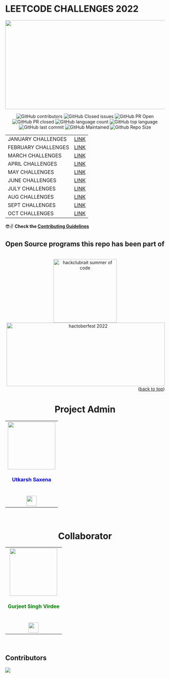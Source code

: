 # LEETCODE CHALLENGES 2022
<p align="center"> 
  <img width="600" height="280" src="https://github.com/utkarsh006/LeetCode-Grind/blob/main/.github/banner.png" /> 
</p>

<div align="center">

![GitHub contributors](https://img.shields.io/github/contributors/utkarsh006/LeetCode-Grind?style=for-the-badge&color=blue)
![GitHub Closed issues](https://img.shields.io/github/issues-closed-raw/utkarsh006/LeetCode-Grind?style=for-the-badge&color=brightgreen)
![GitHub PR Open](https://img.shields.io/github/issues-pr/utkarsh006/LeetCode-Grind?style=for-the-badge&color=aqua)
![GitHub PR closed](https://img.shields.io/github/issues-pr-closed-raw/utkarsh006/LeetCode-Grind?style=for-the-badge&color=blue)
![GitHub language count](https://img.shields.io/github/languages/count/utkarsh006/LeetCode-Grind?style=for-the-badge&color=brightgreen)
![GitHub top language](https://img.shields.io/github/languages/top/utkarsh006/LeetCode-Grind?style=for-the-badge&color=aqua)
![GitHub last commit](https://img.shields.io/github/last-commit/utkarsh006/LeetCode-Grind?style=for-the-badge&color=blue)
![GitHub Maintained](https://img.shields.io/badge/Maintained%3F-yes-brightgreen.svg?style=for-the-badge)
![Github Repo Size](https://img.shields.io/github/repo-size/utkarsh006/LeetCode-Grind?style=for-the-badge&color=aqua)


</div>

<div align = "center">
  
| |   |
|------|------|
|JANUARY CHALLENGES|[LINK](https://github.com/utkarsh006/LeetCode-Grind/tree/main/JAN%20CHALLENGES)|
|FEBRUARY CHALLENGES|[LINK](https://github.com/utkarsh006/LEETCODE-MONTHLY-CHALLENGES/tree/main/FEB%20CHALLENGES)|
|MARCH CHALLENGES|[LINK](https://github.com/utkarsh006/LEETCODE-MONTHLY-CHALLENGES/tree/main/MARCH%20CHALLENGES)|
|APRIL CHALLENGES|[LINK](https://github.com/utkarsh006/LEETCODE-MONTHLY-CHALLENGES/tree/main/APR%20CHALLENGES)|
|MAY CHALLENGES|[LINK](https://github.com/utkarsh006/LEETCODE-MONTHLY-CHALLENGES/tree/main/MAY%20CHALLENGES)|
|JUNE CHALLENGES|[LINK](https://github.com/utkarsh006/LEETCODE-MONTHLY-CHALLENGES/tree/main/JUNE%20CHALLENGES)|
|JULY CHALLENGES|[LINK](https://github.com/utkarsh006/LeetCode-Grind/tree/main/JULY%20CHALLENGES)|
|AUG CHALLENGES|[LINK](https://github.com/utkarsh006/LeetCode-Grind/tree/main/AUG%20CHALLENGES)|
|SEPT CHALLENGES|[LINK](https://github.com/utkarsh006/LeetCode-Grind/tree/main/SEPT%20CHALLENGES)|
|OCT CHALLENGES|[LINK](https://github.com/utkarsh006/LeetCode-Grind/tree/main/OCT%20CHALLENGES)|

</div>


😎✌ **Check the [Contributing Guidelines](https://github.com/utkarsh006/LeetCode-Grind/blob/main/Guidelines.md)**


## **Open Source programs this repo has been part of**

<br>

<div align="center">
    <img src="https://soc.hackclubrait.co/static/media/hackclubrait-logo.bd4b56eb391b58b8a921.png" height="200px" width="200px" alt="hackclubrait summer of code">
    <img align="right" src="https://user-images.githubusercontent.com/94545831/194567878-721f85c8-0d04-4ca7-b460-2678ac909cca.jpg" width="500" height="200" alt="hactoberfest 2022">
</div>

<br>

<p align="right">(<a href="#top">back to top</a>)</p>
    
<h1 align="center">Project Admin</h1>

<table align="center">
<tr>
<td align="center"><a href="https://github.com/utkarsh006"><img src="https://avatars.githubusercontent.com/u/94545831?v=4" width=150px height=150px /></a></br> <h4  style="color:blue">Utkarsh Saxena</h4><br>
<a href="https://www.linkedin.com/in/utkarsh06/"><img src="https://t0.gstatic.com/images?q=tbn:ANd9GcRMCA3j2A8hfLl9p5UAU5nd9lvqLlNZvqoU4xOsZ192uH4IYS6X" width="32px" height="32px"></a></td>
</tr>
</table>

<br>
<h1 align="center">Collaborator</h1>

<table align="center">
<tr>
<td align="center"><a href="https://github.com/gurjeetsinghvirdee"><img src="https://avatars.githubusercontent.com/u/73753957?v=4" width=150px height=150px /></a></br> <h4 style="color:green;">Gurjeet Singh Virdee</h4><br/><a href="https://www.linkedin.com/in/gurjeet-singh-virdee-25a476199/"><img src="https://t0.gstatic.com/images?q=tbn:ANd9GcRMCA3j2A8hfLl9p5UAU5nd9lvqLlNZvqoU4xOsZ192uH4IYS6X" width="32px" height="32px"></a></td>
</tr>
</table>
<br>

## Contributors

<a href="https://github.com/utkarsh006/LeetCode-Grind/graphs/contributors">
  <img src="https://contrib.rocks/image?repo=utkarsh006/LeetCode-Grind" />
</a>
